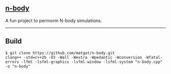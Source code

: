 ## [n-body](https://github.com/matgat/n-body.git)

A fun project to permorm N-body simulations.


_________________________________________________________________________
## Build
```
$ git clone https://github.com/matgat/n-body.git
clang++ -std=c++2b -O3 -Wall -Wextra -Wpedantic -Wconversion -Wfatal-errors -lfmt -lsfml-graphics -lsfml-window -lsfml-system "n-body.cpp" -o "n-body"
```
